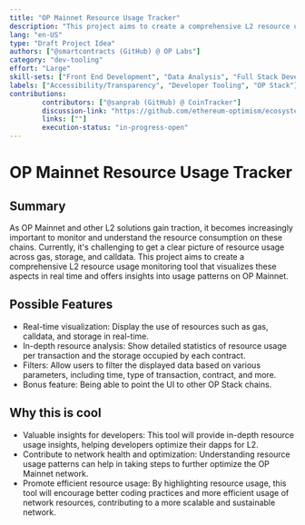 ```yaml
---
title: "OP Mainnet Resource Usage Tracker"
description: "This project aims to create a comprehensive L2 resource usage monitoring tool that visualizes these aspects in real time and offers insights into usage patterns on OP Mainnet."
lang: "en-US"
type: "Draft Project Idea"
authors: ["@smartcontracts (GitHub) @ OP Labs"]
category: "dev-tooling"
effort: "Large"
skill-sets: ["Front End Development", "Data Analysis", "Full Stack Development"]
labels: ["Accessibility/Transparency", "Developer Tooling", "OP Stack"]
contributions: 
        contributors: ["@sanprab (GitHub) @ CoinTracker"]
        discussion-link: "https://github.com/ethereum-optimism/ecosystem-contributions/discussions/195"
        links: [""]
        execution-status: "in-progress-open"
---
```


# OP Mainnet Resource Usage Tracker

## Summary

As OP Mainnet and other L2 solutions gain traction, it becomes increasingly important to monitor and understand the resource consumption on these chains. Currently, it's challenging to get a clear picture of resource usage across gas, storage, and calldata. This project aims to create a comprehensive L2 resource usage monitoring tool that visualizes these aspects in real time and offers insights into usage patterns on OP Mainnet.

## Possible Features

- Real-time visualization: Display the use of resources such as gas, calldata, and storage in real-time.
- In-depth resource analysis: Show detailed statistics of resource usage per transaction and the storage occupied by each contract.
- Filters: Allow users to filter the displayed data based on various parameters, including time, type of transaction, contract, and more.
- Bonus feature: Being able to point the UI to other OP Stack chains.

## Why this is cool

- Valuable insights for developers: This tool will provide in-depth resource usage insights, helping developers optimize their dapps for L2.
- Contribute to network health and optimization: Understanding resource usage patterns can help in taking steps to further optimize the OP Mainnet network.
- Promote efficient resource usage: By highlighting resource usage, this tool will encourage better coding practices and more efficient usage of network resources, contributing to a more scalable and sustainable network.
